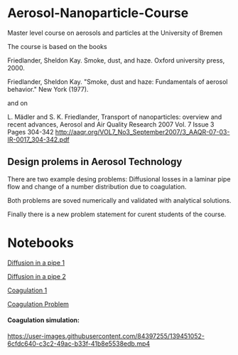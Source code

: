 # Aerosol-Nanoparticle-Course
Master level course on aerosols and particles at the University of Bremen

The course is based on the books 

Friedlander, Sheldon Kay. Smoke, dust, and haze. Oxford university press, 2000.

Friedlander, Sheldon Kay. "Smoke, dust and haze: Fundamentals of aerosol behavior." New York (1977).

and on

L. Mädler and S. K. Friedlander, Transport of nanoparticles: overview and recent advances, Aerosol and Air Quality Research 2007 Vol. 7 Issue 3 Pages 304-342
http://aaqr.org/VOL7_No3_September2007/3_AAQR-07-03-IR-0017_304-342.pdf

## Design prolems in Aerosol Technology

There are two example desing problems: Diffusional losses in a laminar pipe flow and change of a number distribution due to coagulation. 

Both problems are soved numerically and validated with analytical solutions. 

Finally there is a new problem statement for curent students of the course. 

# Notebooks

[Diffusion in a pipe 1](Diffusion_tube_backward_euler.ipynb)

[Diffusion in a pipe 2](Diffusion_tube_backward_euler.ipynb)

[Coagulation 1](Coagulation_lm1.ipynb)

[Coagulation Problem](Coagulation_lm1.ipynb)

#### Coagulation simulation:

https://user-images.githubusercontent.com/84397255/139451052-6cfdc640-c3c2-49ac-b33f-41b8e5538edb.mp4





